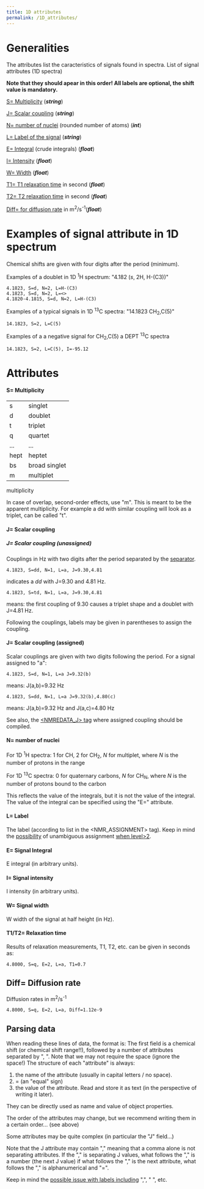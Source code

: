 ```yaml
---
title: 1D attributes
permalink: /1D_attributes/
---
```


Generalities
============

The attributes list the caracteristics of signals found in spectra. List
of signal attributes (1D spectra)

**Note that they should apear in this order! All labels are optional,
the shift value is mandatory.**

[S= Multiplicity](#s-multiplicity "link") (***string***)

[J= Scalar coupling](/#j-scalar_coupling "link") (***string***)

[N= number of nuclei](/#n-number_of_nuclei "link") (rounded number of atoms) (***int***)

[L= Label of the signal](/#l-label "link") (***string***)

[E= Integral](/#e-signal_Integral "link") (crude integrals) (***float***)

[I= Intensity](/#i-signal_intensity "link") (***float***)

[W= Width](/#w-signal_width "link") (***float***)

[T1= T1 relaxation time](/#t1t2-relaxation_time "link") in second (***float***)

[T2= T2 relaxation time](/#t1t2-Relaxation_time "link") in second (***float***)

[Diff= for diffusion rate](/#diff-diffusion_rate "link") in m<sup>2</sup>/s<sup>-1</sup>(***float***)

Examples of signal attribute in 1D spectrum
===========================================

Chemical shifts are given with four digits after the period (minimum).

Examples of a doublet in 1D <sup>1</sup>H spectrum: "4.182 (*s*, 2H,
H-(C3))"

````
4.1823, S=d, N=2, L=H-(C3)
4.1823, S=d, N=2, L=<>
4.1820-4.1815, S=d, N=2, L=H-(C3)
````

Examples of a typical signals in 1D <sup>13</sup>C spectra: "14.1823
CH<sub>2</sub>,C(5)"

`14.1823, S=2, L=C(5)`

Examples of a a negative signal for CH<sub>2</sub>,C(5) a DEPT
<sup>13</sup>C spectra

`14.1823, S=2, L=C(5), I=-95.12`

Attributes
==========

#### S= Multiplicity

|      |               |
|------|---------------|
| s    | singlet       |
| d    | doublet       |
| t    | triplet       |
| q    | quartet       |
| ...  | ...           |
| hept | heptet        |
| bs   | broad singlet |
| m    | multiplet     |

multiplicity

In case of overlap, second-order effects, use "m". This is meant to be
the apparent multiplicity. For example a dd with similar coupling will
look as a triplet, can be called "t".

#### J= Scalar coupling
##### J= Scalar coupling (unassigned)

Couplings in Hz with two digits after the period separated by the
[separator](/Separator "link").

`4.1823, S=dd, N=1, L=a, J=9.30,4.81`

indicates a *dd* with J=9.30 and 4.81 Hz.

`4.1823, S=td, N=1, L=a, J=9.30,4.81 `

means: the first coupling of 9.30 causes a triplet shape and a doublet
with J=4.81 Hz.

Following the couplings, labels may be given in parentheses to assign
the coupling.

#### J= Scalar coupling (assigned)

Scalar couplings are given with
two digits following the period. For a signal assigned to "a":

`4.1823, S=d, N=1, L=a J=9.32(b) `

means: J(a,b)=9.32 Hz

`4.1823, S=dd, N=1, L=a J=9.32(b),4.80(c) `

means: J(a,b)=9.32 Hz and J(a,c)=4.80 Hz

See also, the [<NMREDATA_J>
tag](/NMReDATA_tag_format#.3CNMREDATA_J.3E "link") where assigned
coupling should be compiled.

#### N= number of nuclei 

For 1D <sup>1</sup>H spectra: 1 for CH, 2 for
CH<sub>2</sub>, *N* for multiplet, where *N* is the number of protons in
the range

For 1D <sup>13</sup>C spectra: 0 for quaternary carbons, *N* for
CH<sub>*N*</sub>, where *N* is the number of protons bound to the carbon

This reflects the value of the integrals, but it is not the value of the
integral. The value of the integral can be specified using the "E="
attribute.
#### L= Label

The label (according to list in the <NMR_ASSIGNMENT>
tag). Keep in mind the
[possibility](/NMReDATA_tag_format#Ambiguous_assignment_of_signals_.28ONLY_WITH_LEVEL.3E0.29 "link")
of unambiguous assignment [when
level\>2](/NMReDATA_tag_format#.3CNMREDATA_LEVEL.3E "link").
#### E= Signal Integral

E integral (in arbitrary units).

#### I= Signal intensity

I intensity (in arbitrary units).

#### W= Signal width

W width of the signal at half height (in Hz).

#### T1/T2= Relaxation time 

Results of relaxation measurements, T1, T2,
etc. can be given in seconds as:

`4.8000, S=q, E=2, L=a, T1=0.7`

## Diff= Diffusion rate
Diffusion rates in
m<sup>2</sup>/s<sup>-1</sup>

`4.8000, S=q, E=2, L=a, Diff=1.12e-9`

Parsing data
------------

When reading these lines of data, the format is: The first field is a
chemical shift (or chemical shift range!!), followed by a number of
attributes separated by ", ". Note that we may not require the space
(ignore the space!) The structure of each "attribute" is always:

1.  the name of the attribute (usually in capital letters / no space).
2.  = (an "equal" sign)
3.  the value of the attribute. Read and store it as text (in the
    perspective of writing it later).

They can be directly used as name and value of object properties.

The order of the attributes may change, but we recommend writing them in
a certain order... (see above)

Some attributes may be quite complex (in particular the "J" field...)

Note that the J attribute may contain "," meaning that a comma alone is
not separating attributes. If the "," is separating J values, what
follows the "," is a number (the next J value) if what follows the ","
is the next attribute, what follows the "," is alphanumerical and "=".

Keep in mind the [possible issue with labels
including](/NMReDATA_tag_format#Labels_including_comma_or_other_special_characters "link")
",", " ", etc.
